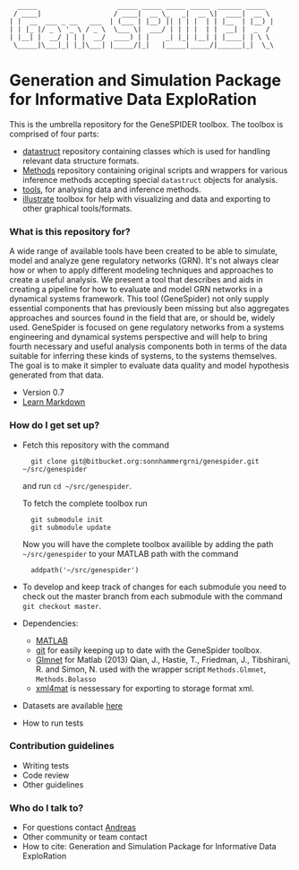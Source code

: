 
      _____                    _____ _____ _____ _____  ______ _____
     / ____|                  / ____|  __ \_   _|  __ \|  ____|  __ \
    | |  __  ___ _ __   ___  | (___ | |__) || | | |  | | |__  | |__) |
    | | |_ |/ _ \ '_ \ / _ \  \___ \|  ___/ | | | |  | |  __| |  _  /
    | |__| |  __/ | | |  __/  ____) | |    _| |_| |__| | |____| | \ \
     \_____|\___|_| |_|\___| |_____/|_|   |_____|_____/|______|_|  \_\

# Generation and Simulation Package for Informative Data ExploRation #

This is the umbrella repository for the GeneSPIDER toolbox.
The toolbox is comprised of four parts:

* [datastruct](https://bitbucket.org/sonnhammergrni/datastruct) repository containing classes which is used for handling relevant data structure formats.
* [Methods](https://bitbucket.org/sonnhammergrni/methods) repository containing original scripts and wrappers for various inference methods accepting special `datastruct` objects for analysis.
* [tools](https://bitbucket.org/sonnhammergrni/tools), for analysing data and inference methods.
* [illustrate](https://bitbucket.org/sonnhammergrni/illustrate) toolbox for help with visualizing and data and exporting to other graphical tools/formats.

### What is this repository for? ###
A wide range of available tools have been created to be able to simulate, model and analyze gene regulatory networks (GRN). It's not always clear how or when to apply different modeling techniques and approaches to create a useful analysis.  We present a tool that describes and aids in creating a pipeline for how to evaluate and model GRN networks in a dynamical systems framework.  This tool (GeneSpider) not only supply essential components that has previously been missing but also aggregates approaches and sources found in the field that are, or should be, widely used.  GeneSpider is focused on gene regulatory networks from a systems engineering and dynamical systems perspective and will help to bring fourth necessary and useful analysis components both in terms of the data suitable for inferring these kinds of systems, to the systems themselves. The goal is to make it simpler to evaluate data quality and model hypothesis generated from that data.

* Version 0.7
* [Learn Markdown](https://bitbucket.org/tutorials/markdowndemo)

### How do I get set up? ###

* Fetch this repository with the command

        git clone git@bitbucket.org:sonnhammergrni/genespider.git ~/src/genespider

    and run `cd ~/src/genespider`.

    To fetch the complete toolbox run

        git submodule init
        git submodule update

    Now you will have the complete toolbox availible by adding the path `~/src/genespider` to your MATLAB path with the command

        addpath('~/src/genespider')

* To develop and keep track of changes for each submodule you need to check out the master branch from each submodule with the command `git checkout master`.
* Dependencies:
  * [MATLAB](https://se.mathworks.com/products/matlab/)
  * [git](https://git-scm.com/) for easily keeping up to date with the GeneSpider toolbox.
  * [Glmnet](https://web.stanford.edu/~hastie/glmnet_matlab/) for Matlab (2013) Qian, J., Hastie, T., Friedman, J., Tibshirani, R. and Simon, N. used with the wrapper script `Methods.Glmnet`, `Methods.Bolasso`
  * [xml4mat](https://www.mathworks.com/matlabcentral/fileexchange/6268-xml4mat-v2-0) is nessessary for exporting to storage format xml.
* Datasets are available [here]()
* How to run tests

### Contribution guidelines ###

* Writing tests
* Code review
* Other guidelines

### Who do I talk to? ###

* For questions contact [Andreas](https://bitbucket.org/xparx)
* Other community or team contact
* How to cite: Generation and Simulation Package for Informative Data ExploRation
